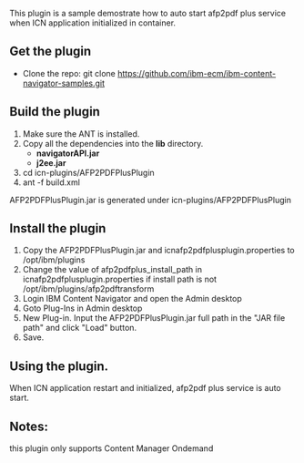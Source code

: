 This plugin is a sample demostrate how to auto start afp2pdf plus service when ICN application initialized in container.

## Get the plugin
* Clone the repo: git clone https://github.com/ibm-ecm/ibm-content-navigator-samples.git


## Build the plugin

1. Make sure the ANT is installed.
2. Copy all the dependencies into the **lib** directory.
    * **navigatorAPI.jar**
    * **j2ee.jar**
3. cd icn-plugins/AFP2PDFPlusPlugin
4. ant -f build.xml 

AFP2PDFPlusPlugin.jar is generated under icn-plugins/AFP2PDFPlusPlugin

## Install the plugin
1. Copy the AFP2PDFPlusPlugin.jar and icnafp2pdfplusplugin.properties to /opt/ibm/plugins
2. Change the value of afp2pdfplus_install_path in icnafp2pdfplusplugin.properties if install path is not /opt/ibm/plugins/afp2pdftransform
3. Login IBM Content Navigator and open the Admin desktop
4. Goto Plug-Ins in Admin desktop
5. New Plug-in. Input the AFP2PDFPlusPlugin.jar full path in the "JAR file path" and click "Load" button.
6. Save.
	
## Using the plugin.

When ICN application restart and initialized, afp2pdf plus service is auto start.

## Notes:

this plugin only supports Content Manager Ondemand



